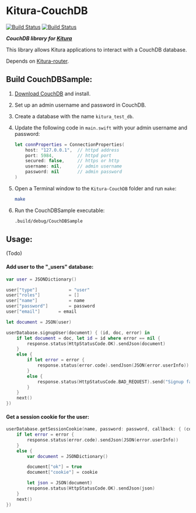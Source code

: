 # Kitura-CouchDB

[![Build Status](https://travis-ci.org/IBM-Swift/Kitura-CouchDB.svg?branch=master)](https://travis-ci.org/IBM-Swift/Kitura-CouchDB)
[![Build Status](https://travis-ci.org/IBM-Swift/Kitura-CouchDB.svg?branch=develop)](https://travis-ci.org/IBM-Swift/Kitura-CouchDB)

***CouchDB library for [Kitura](https://github.com/IBM-Swift/Kitura)***

This library allows Kitura applications to interact with a CouchDB database.

Depends on [Kitura-router](https://github.com/IBM-Swift/Kitura-router).

## Build CouchDBSample:

1. [Download CouchDB](http://couchdb.apache.org/#download) and install.

2. Set up an admin username and password in CouchDB.

3. Create a database with the name `kitura_test_db`.

4. Update the following code in `main.swift` with your admin username and password:

	```swift
	let connProperties = ConnectionProperties(
    	host: "127.0.0.1",  // httpd address
    	port: 5984,         // httpd port
    	secured: false,     // https or http
    	username: nil,      // admin username
    	password: nil       // admin password
	)
	```

5. Open a Terminal window to the `Kitura-CouchDB` folder and run `make`:

	```bash
	make
	```

6. Run the CouchDBSample executable:

	```bash
	.build/debug/CouchDBSample
	```

## Usage:

(Todo)

#### Add user to the "_users" database:

```swift
var user = JSONDictionary()

user["type"]        	= "user"
user["roles"]       	= []
user["name"]        	= name
user["password"]    	= password
user["email"]   	= email

let document = JSON(user)

userDatabase.signupUser(document) { (id, doc, error) in
	if let document = doc, let id = id where error == nil {
		response.status(HttpStatusCode.OK).sendJson(document)
	}
	else {
		if let error = error {
			response.status(error.code).sendJson(JSON(error.userInfo))
		}
		else {
			response.status(HttpStatusCode.BAD_REQUEST).send("Signup failed")
		}
	}
	next()
})
```

#### Get a session cookie for the user:

```swift
userDatabase.getSessionCookie(name, password: password, callback: { (cookie, document, error) in
	if let error = error {
		response.status(error.code).sendJson(JSON(error.userInfo))
	}
	else {
		var document = JSONDictionary()

		document["ok"] = true
		document["cookie"] = cookie

		let json = JSON(document)
		response.status(HttpStatusCode.OK).sendJson(json)
	}
	next()
})
```
